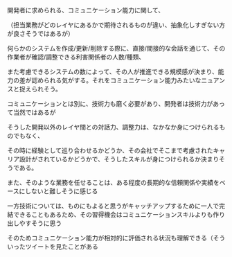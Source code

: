 開発者に求められる、コミュニケーション能力に関して、

（担当業務がどのレイヤにあるかで期待されるものが違い、抽象化しすぎない方が良さそうではあるが）

何らかのシステムを作成/更新/削除する際に、直接/間接的な会話を通じて、その作業者が確認/調整できる利害関係者の人数/種類、

また考慮できるシステムの数によって、その人が推進できる規模感が決まり、能力の差が認められる気がする。それをコミュニケーション能力みたいなニュアンスと捉えられそう。

コミュニケーションとは別に、技術力も磨く必要があり、開発者は技術力があって当然ではあるが

そうした開発以外のレイヤ間との対話力、調整力は、なかなか身につけられるものでもなく、

その時に経験として巡り合わせるかどうか、その会社でそこまで考慮されたキャリア設計がされているかどうかで、そうしたスキルが身につけられるか決まりそうである。

また、そのような業務を任せることは、ある程度の長期的な信頼関係や実績をベースにしないと難しそうに感じる

一方技術については、ものにもよると思うがキャッチアップするために一人で完結できることもあるため、その習得機会はコミュニケーションスキルよりも作り出しやすそうに思う

そのためコミュニケーション能力が相対的に評価される状況も理解できる（そういったツイートを見たことがある
